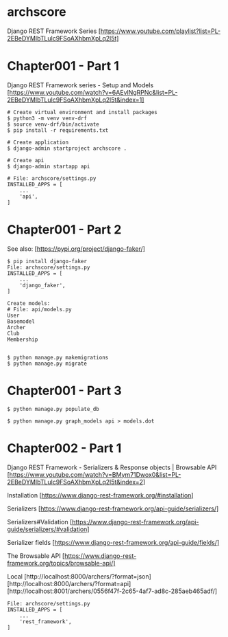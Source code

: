 # archscore

Django REST Framework Series
[https://www.youtube.com/playlist?list=PL-2EBeDYMIbTLulc9FSoAXhbmXpLq2l5t]

# Chapter001 - Part 1

Django REST Framework series - Setup and Models
[https://www.youtube.com/watch?v=6AEvlNgRPNc&list=PL-2EBeDYMIbTLulc9FSoAXhbmXpLq2l5t&index=1]

```
# Create virtual environment and install packages
$ python3 -m venv venv-drf
$ source venv-drf/bin/activate
$ pip install -r requirements.txt
```

```
# Create application
$ django-admin startproject archscore .

# Create api
$ django-admin startapp api

# File: archscore/settings.py
INSTALLED_APPS = [
    ...
    'api',
]
```

# Chapter001 - Part 2

See also: [https://pypi.org/project/django-faker/]

```
$ pip install django-faker
File: archscore/settings.py
INSTALLED_APPS = [
    ...
    'django_faker',
]

Create models:
# File: api/models.py
User
Basemodel
Archer
Club
Membership


$ python manage.py makemigrations
$ python manage.py migrate
```

# Chapter001 - Part 3

```
$ python manage.py populate_db

$ python manage.py graph_models api > models.dot
```

# Chapter002 - Part 1

Django REST Framework - Serializers & Response objects | Browsable API
[https://www.youtube.com/watch?v=BMym71Dwox0&list=PL-2EBeDYMIbTLulc9FSoAXhbmXpLq2l5t&index=2]

Installation
[https://www.django-rest-framework.org/#installation]

Serializers
[https://www.django-rest-framework.org/api-guide/serializers/]

Serializers#Validation
[https://www.django-rest-framework.org/api-guide/serializers/#validation]

Serializer fields
[https://www.django-rest-framework.org/api-guide/fields/]

The Browsable API
[https://www.django-rest-framework.org/topics/browsable-api/]

Local
[http://localhost:8000/archers/?format=json]
[http://localhost:8000/archers/?format=api]
[http://localhost:8001/archers/0556f47f-2c65-4af7-ad8c-285aeb465adf/]

```
File: archscore/settings.py
INSTALLED_APPS = [
    ...
    'rest_framework',
]

```

